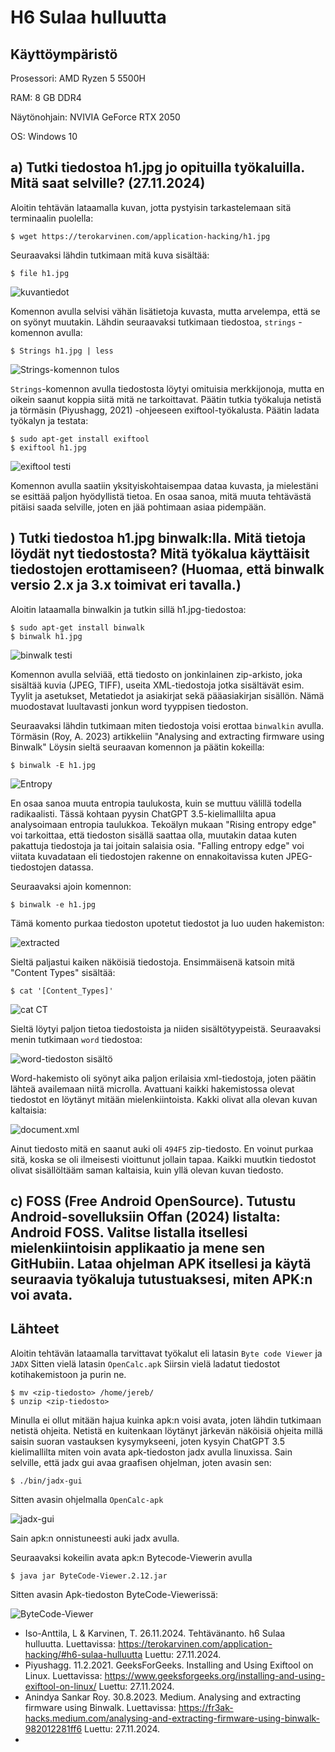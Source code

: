 # H6 Sulaa hulluutta

## Käyttöympäristö

Prosessori: AMD Ryzen 5 5500H

RAM: 8 GB DDR4

Näytönohjain: NVIVIA GeForce RTX 2050

OS: Windows 10

## a) Tutki tiedostoa h1.jpg jo opituilla työkaluilla. Mitä saat selville? (27.11.2024)

Aloitin tehtävän lataamalla kuvan, jotta pystyisin tarkastelemaan sitä terminaalin puolella: 

    $ wget https://terokarvinen.com/application-hacking/h1.jpg

Seuraavaksi lähdin tutkimaan mitä kuva sisältää: 

    $ file h1.jpg

![kuvantiedot](Kuvat/kuvantiedot.png)

Komennon avulla selvisi vähän lisätietoja kuvasta, mutta arvelempa, että se on syönyt muutakin. Lähdin seuraavaksi tutkimaan tiedostoa, `strings` -komennon avulla: 

    $ Strings h1.jpg | less

![Strings-komennon tulos](Kuvat/stringsh1.png)

`Strings`-komennon avulla tiedostosta löytyi omituisia merkkijonoja, mutta en oikein saanut koppia siitä mitä ne tarkoittavat. Päätin tutkia työkaluja netistä ja törmäsin (Piyushagg, 2021) -ohjeeseen exiftool-työkalusta. Päätin ladata työkalyn ja testata: 

    $ sudo apt-get install exiftool
    $ exiftool h1.jpg

![exiftool testi](Kuvat/exiftool.png)

Komennon avulla saatiin yksityiskohtaisempaa dataa kuvasta, ja mielestäni se esittää paljon hyödyllistä tietoa. En osaa sanoa, mitä muuta tehtävästä pitäisi saada selville, joten en jää pohtimaan asiaa pidempään. 

## ) Tutki tiedostoa h1.jpg binwalk:lla. Mitä tietoja löydät nyt tiedostosta? Mitä työkalua käyttäisit tiedostojen erottamiseen? (Huomaa, että binwalk versio 2.x ja 3.x toimivat eri tavalla.) 

Aloitin lataamalla binwalkin ja tutkin sillä h1.jpg-tiedostoa: 

    $ sudo apt-get install binwalk
    $ binwalk h1.jpg

![binwalk testi](Kuvat/binwalk.png)

Komennon avulla selviää, että tiedosto on jonkinlainen zip-arkisto, joka sisältää kuvia (JPEG, TIFF), useita XML-tiedostoja jotka sisältävät esim. Tyylit ja asetukset, Metatiedot ja asiakirjat sekä pääasiakirjan sisällön. Nämä muodostavat luultavasti jonkun word tyyppisen tiedoston.

Seuraavaksi lähdin tutkimaan miten tiedostoja voisi erottaa `binwalkin` avulla. Törmäsin (Roy, A. 2023) artikkeliin "Analysing and extracting firmware using Binwalk" Löysin sieltä seuraavan komennon ja päätin kokeilla: 

    $ binwalk -E h1.jpg

![Entropy](Kuvat/Entropy.png)

En osaa sanoa muuta entropia taulukosta, kuin se muttuu välillä todella radikaalisti. Tässä kohtaan pyysin ChatGPT 3.5-kielimallilta apua analysoimaan entropia taulukkoa. Tekoälyn mukaan "Rising entropy edge" voi tarkoittaa, että tiedoston sisällä saattaa olla, muutakin dataa kuten pakattuja tiedostoja ja tai joitain salaisia osia. "Falling entropy edge" voi viitata kuvadataan eli tiedostojen rakenne on ennakoitavissa kuten JPEG-tiedostojen datassa. 

Seuraavaksi ajoin komennon: 

    $ binwalk -e h1.jpg

Tämä komento purkaa tiedoston upotetut tiedostot ja luo uuden hakemiston: 

![extracted](Kuvat/extracted.png)

Sieltä paljastui kaiken näköisiä tiedostoja. Ensimmäisenä katsoin mitä "Content Types" sisältää: 

    $ cat '[Content_Types]'

![cat CT](Kuvat/cat.png)

Sieltä löytyi paljon tietoa tiedostoista ja niiden sisältötyypeistä. Seuraavaksi menin tutkimaan `word` tiedostoa: 

![word-tiedoston sisältö](Kuvat/wordsisalto.png)

Word-hakemisto oli syönyt aika paljon erilaisia xml-tiedostoja, joten päätin lähteä availemaan niitä microlla. Avattuani kaikki hakemistossa olevat tiedostot en löytänyt mitään mielenkiintoista. Kakki olivat alla olevan kuvan kaltaisia:  

![document.xml](Kuvat/document.png)

Ainut tiedosto mitä en saanut auki oli `494F5` zip-tiedosto. En voinut purkaa sitä, koska se oli ilmeisesti vioittunut jollain tapaa. Kaikki muutkin tiedostot olivat sisällöltääm saman kaltaisia, kuin yllä olevan kuvan tiedosto. 

## c) FOSS (Free Android OpenSource). Tutustu Android-sovelluksiin Offan (2024) listalta: Android FOSS. Valitse listalla itsellesi mielenkiintoisin applikaatio ja mene sen GitHubiin. Lataa ohjelman APK itsellesi ja käytä seuraavia työkaluja tutustuaksesi, miten APK:n voi avata.
## Lähteet 

Aloitin tehtävän lataamalla tarvittavat työkalut eli latasin `Byte code Viewer` ja `JADX` Sitten vielä latasin `OpenCalc.apk` Siirsin vielä ladatut tiedostot kotihakemistoon ja purin ne. 

    $ mv <zip-tiedosto> /home/jereb/
    $ unzip <zip-tiedosto>

Minulla ei ollut mitään hajua kuinka apk:n voisi avata, joten lähdin tutkimaan netistä ohjeita. Netistä en kuitenkaan löytänyt järkevän näköisiä ohjeita millä saisin suoran vastauksen kysymykseeni, joten kysyin ChatGPT 3.5 kielimallilta miten voin avata apk-tiedoston jadx avulla linuxissa. Sain selville, että jadx gui avaa graafisen ohjelman, joten avasin sen: 

    $ ./bin/jadx-gui

Sitten avasin ohjelmalla `OpenCalc-apk`

![jadx-gui](Kuvat/jadx-gui.png)

Sain apk:n onnistuneesti auki jadx avulla. 

Seuraavaksi kokeilin avata apk:n Bytecode-Viewerin avulla

    $ java jar ByteCode-Viewer.2.12.jar

Sitten avasin Apk-tiedoston ByteCode-Viewerissä: 

![ByteCode-Viewer](Kuvat/bytecode.png)

- Iso-Anttila, L & Karvinen, T. 26.11.2024. Tehtävänanto. h6 Sulaa hulluutta. Luettavissa: https://terokarvinen.com/application-hacking/#h6-sulaa-hulluutta Luettu: 27.11.2024.
- Piyushagg. 11.2.2021. GeeksForGeeks. Installing and Using Exiftool on Linux. Luettavissa: https://www.geeksforgeeks.org/installing-and-using-exiftool-on-linux/ Luettu: 27.11.2024.
- Anindya Sankar Roy. 30.8.2023. Medium. Analysing and extracting firmware using Binwalk. Luettavissa: https://fr3ak-hacks.medium.com/analysing-and-extracting-firmware-using-binwalk-982012281ff6 Luettu: 27.11.2024.
- 

